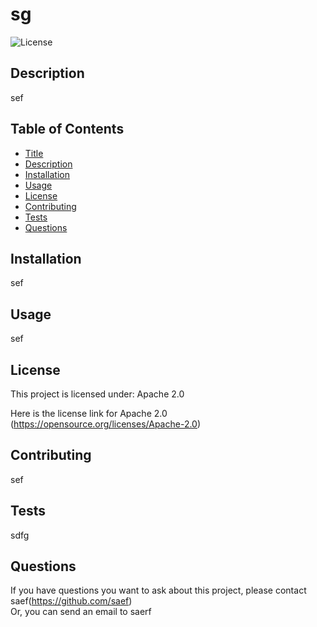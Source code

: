 
  
  # sg

  ![License](https://img.shields.io/badge/License-Apache_2.0-blue.svg)

  ## Description

  sef

  ## Table of Contents

  - [Title](#title)
  - [Description](#description)
  - [Installation](#installation)
  - [Usage](#usage)
  - [License](#license)
  - [Contributing](#contributing)
  - [Tests](#tests)
  - [Questions](#questions)

  ## Installation

  sef

  ## Usage

  sef
  
  ## License

   This project is licensed under: Apache 2.0 

  Here is the license link for Apache 2.0 (https://opensource.org/licenses/Apache-2.0)

  ## Contributing

  sef

  ## Tests

  sdfg

  ## Questions

  If you have questions you want to ask about this project, please contact saef(https://github.com/saef)</br>
  Or, you can send an email to saerf

